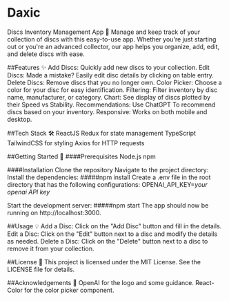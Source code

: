 # Daxic

Discs Inventory Management App 🥏
Manage and keep track of your collection of discs with this easy-to-use app. Whether you're just starting out or you're an advanced collector, our app helps you organize, add, edit, and delete discs with ease.


##Features ✨
Add Discs: Quickly add new discs to your collection.
Edit Discs: Made a mistake? Easily edit disc details by clicking on table entry.
Delete Discs: Remove discs that you no longer own.
Color Picker: Choose a color for your disc for easy identification.
Filtering: Filter inventory by disc name, manufacturer, or category.
Chart: See display of discs plotted by their Speed vs Stability.
Recommendations: Use ChatGPT To recommend discs based on your inventory.
Responsive: Works on both mobile and desktop.

##Tech Stack 🛠
ReactJS
Redux for state management
TypeScript
TailwindCSS for styling
Axios for HTTP requests

##Getting Started 🚀
####Prerequisites
Node.js
npm

####Installation
Clone the repository
Navigate to the project directory:
Install the dependencies:
#####npm install
Create a .env file in the root directory that has the following configurations:
OPENAI_API_KEY=*your openai API key*

Start the development server:
#####npm start
The app should now be running on http://localhost:3000.

##Usage 💡
Add a Disc: Click on the "Add Disc" button and fill in the details.
Edit a Disc: Click on the "Edit" button next to a disc and modify the details as needed.
Delete a Disc: Click on the "Delete" button next to a disc to remove it from your collection.

##License 📝
This project is licensed under the MIT License. See the LICENSE file for details.

##Acknowledgements 🙏
OpenAI for the logo and some guidance.
React-Color for the color picker component.